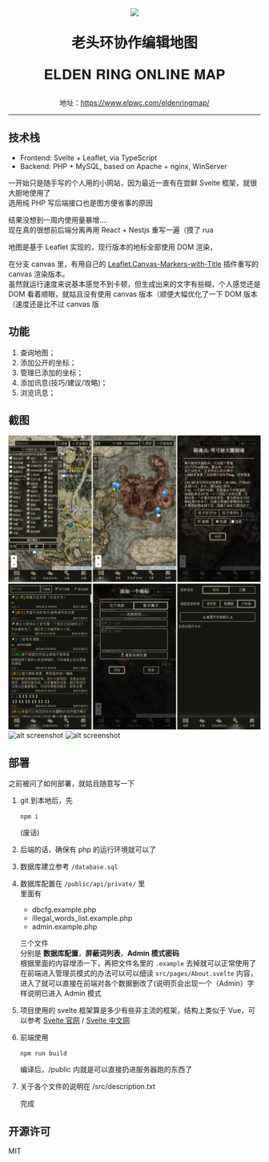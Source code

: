 <div style="text-align: center;">
<img src="./public/resource/images/fire.png" width="200px"/>
<p style="font-size: 2em; font-weight: bold;">老头环协作编辑地图</p>
<p  style="font-size: 2em; ">𝐄𝐋𝐃𝐄𝐍 𝐑𝐈𝐍𝐆 𝐎𝐍𝐋𝐈𝐍𝐄 𝐌𝐀𝐏</p>
<p>地址：<a href="https://www.elpwc.com/eldenringmap/" target="_blank">https://www.elpwc.com/eldenringmap/</a></p>
</div>
<hr/>

## 技术栈

- Frontend: Svelte + Leaflet, via TypeScript
- Backend: PHP + MySQL, based on Apache + nginx, WinServer

一开始只是随手写的个人用的小网站，因为最近一直有在尝鲜 Svelte 框架，就很大胆地使用了  
选用纯 PHP 写后端接口也是图方便省事的原因

结果没想到一周内使用量暴增....  
现在真的很想前后端分离再用 React + Nestjs 重写一遍（摸了 rua

地图是基于 Leaflet 实现的，现行版本的地标全部使用 DOM 渲染，

在分支 canvas 里，有用自己的 [Leaflet.Canvas-Markers-with-Title](https://github.com/elpwc/Leaflet.Canvas-Markers-with-Title) 插件重写的 canvas 渲染版本。  
虽然就运行速度来说基本感觉不到卡顿，但生成出来的文字有些糊，个人感觉还是 DOM 看着顺眼，就姑且没有使用 canvas 版本（顺便大幅优化了一下 DOM 版本（速度还是比不过 canvas 版

## 功能

1. 查询地图；
2. 添加公开的坐标；
3. 管理已添加的坐标；
4. 添加讯息(技巧/建议/攻略)；
5. 浏览讯息；

## 截图

![alt screenshot](./images/ss1.png)
![alt screenshot](./images/ss2.png)
![alt screenshot](./images/ss3.png)
![alt screenshot](./images/ss4.png)

## 部署

之前被问了如何部署，就姑且随意写一下

1. git 到本地后，先

   ```
   npm i
   ```

   (废话)

2. 后端的话，确保有 php 的运行环境就可以了
3. 数据库建立参考 `/database.sql`
4. 数据库配置在 `/public/api/private/` 里  
   里面有

   - dbcfg.example.php
   - illegal_words_list.example.php
   - admin.example.php

   三个文件  
   分别是 **数据库配置**，**屏蔽词列表**，**Admin 模式密码**  
   根据里面的内容增添一下，再把文件名里的 `.example` 去掉就可以正常使用了  
   在前端进入管理员模式的办法可以可以细读 `src/pages/About.svelte` 内容，进入了就可以直接在前端对各个数据删改了(说明页会出现一个（Admin）字样说明已进入 Admin 模式

5. 项目使用的 svelte 框架算是多少有些非主流的框架，结构上类似于 Vue，可以参考 [Svelte 官网](https://svelte.dev/) / [Svelte 中文网](https://www.sveltejs.cn/)
6. 前端使用
   ```
   npm run build
   ```
   编译后，/public 内就是可以直接扔进服务器跑的东西了
7. 关于各个文件的说明在 /src/description.txt

   完成

## 开源许可

MIT
